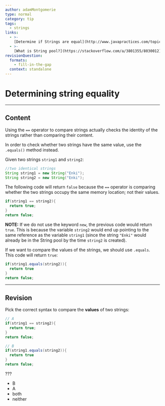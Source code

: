 ```yaml
---
author: adamMontgomerie
type: normal
category: tip
tags:
  - strings
links:
  - >-
    [Determine if Strings are equal](http://www.javapractices.com/topic/TopicAction.do?Id=18){website}
  - >-
    [What is String pool?](https://stackoverflow.com/a/3801355/8030012){website}
revisionQuestion:
  formats:
    - fill-in-the-gap
  context: standalone
---
```


# Determining string equality


---

## Content

Using the `==` operator to compare strings actually checks the identity of the strings rather than comparing their content.

In order to check whether two strings have the same value, use the `.equals()` method instead.

Given two strings `string1` and `string2`:

```java
//two identical strings
String string1 = new String("Enki");
String string2 = new String("Enki");
```

The following code will return `false` because the `==` operator is comparing whether the two strings occupy the same memory location; not their values.

```java
if(string1 == string2){
  return true;
}
return false;
```

**NOTE:** If we do not use the keyword `new`, the previous code would return `true`. This is because the variable `string2` would end up pointing to the same reference as the variable `string1` (since the string `"Enki"` would already be in the String pool by the time `string2` is created).

If we want to compare the values of the strings, we should use `.equals`. This code will return `true`:

```java
if(string1.equals(string2)){
  return true
}
return false;
```

---

## Revision

Pick the correct syntax to compare the **values** of two strings:

```java
// A
if(string1 == string2){
  return true;
}
return false;

// B
if(string1.equals(string2)){
  return true
}
return false;
```

???

- B
- A
- both
- neither